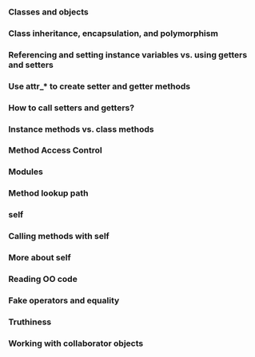 ### Classes and objects
### Class inheritance, encapsulation, and polymorphism
### Referencing and setting instance variables vs. using getters and setters
### Use attr_* to create setter and getter methods
### How to call setters and getters?
### Instance methods vs. class methods
### Method Access Control
### Modules
### Method lookup path
### self
### Calling methods with self
### More about self
### Reading OO code
### Fake operators and equality
### Truthiness
### Working with collaborator objects